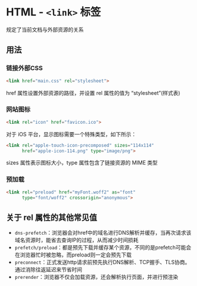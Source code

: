 # HTML - `<link>` 标签
规定了当前文档与外部资源的关系

## 用法
### 链接外部CSS
```html
<link href="main.css" rel="stylesheet">
```

href 属性设置外部资源的路径，并设置 rel 属性的值为 “stylesheet”(样式表)

### 网站图标
```html
<link rel="icon" href="favicon.ico">
```

对于 iOS 平台，显示图标需要一个特殊类型，如下所示：
```html
<link rel="apple-touch-icon-precomposed" sizes="114x114"
      href="apple-icon-114.png" type="image/png">
```

sizes 属性表示图标大小，type 属性包含了链接资源的 MIME 类型

### 预加载
```html
<link rel="preload" href="myFont.woff2" as="font"
      type="font/woff2" crossorigin="anonymous">
```

## 关于 rel 属性的其他常见值
- `dns-prefetch`：浏览器会对href中的域名进行DNS解析并缓存，当再次请求该域名资源时，能省去查询IP的过程，从而减少时间损耗
- `prefetch/preload`：都是预先下载并缓存某个资源，不同的是prefetch可能会在浏览器忙时被忽略，而preload则一定会预先下载
- `preconnect`：正式发送http请求前预先执行DNS解析、TCP握手、TLS协商。通过消除往返延迟来节省时间
- `prerender`：浏览器不仅会加载资源，还会解析执行页面，并进行预渲染

